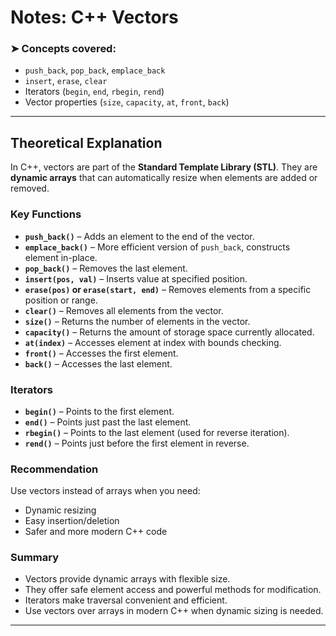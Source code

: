 # Notes: C++ Vectors

### ➤ Concepts covered:
- `push_back`, `pop_back`, `emplace_back`
- `insert`, `erase`, `clear`
- Iterators (`begin`, `end`, `rbegin`, `rend`)
- Vector properties (`size`, `capacity`, `at`, `front`, `back`)

---

## Theoretical Explanation

In C++, vectors are part of the **Standard Template Library (STL)**. They are **dynamic arrays** that can automatically resize when elements are added or removed.

### Key Functions
- **`push_back()`** – Adds an element to the end of the vector.
- **`emplace_back()`** – More efficient version of `push_back`, constructs element in-place.
- **`pop_back()`** – Removes the last element.
- **`insert(pos, val)`** – Inserts value at specified position.
- **`erase(pos)` or `erase(start, end)`** – Removes elements from a specific position or range.
- **`clear()`** – Removes all elements from the vector.
- **`size()`** – Returns the number of elements in the vector.
- **`capacity()`** – Returns the amount of storage space currently allocated.
- **`at(index)`** – Accesses element at index with bounds checking.
- **`front()`** – Accesses the first element.
- **`back()`** – Accesses the last element.

### Iterators
- **`begin()`** – Points to the first element.
- **`end()`** – Points just past the last element.
- **`rbegin()`** – Points to the last element (used for reverse iteration).
- **`rend()`** – Points just before the first element in reverse.

### Recommendation
Use vectors instead of arrays when you need:
- Dynamic resizing
- Easy insertion/deletion
- Safer and more modern C++ code

### Summary
- Vectors provide dynamic arrays with flexible size.
- They offer safe element access and powerful methods for modification.
- Iterators make traversal convenient and efficient.
- Use vectors over arrays in modern C++ when dynamic sizing is needed.

---
